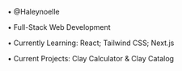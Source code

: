 <p>• @Haleynoelle</p>
<p>• Full-Stack Web Development</p>
<p>• Currently Learning: React; Tailwind CSS; Next.js</p>
<p>• Current Projects: Clay Calculator & Clay Catalog</p>
  

<!---
Haleynoelle/Haleynoelle is a ✨ special ✨ repository because its `README.md` (this file) appears on your GitHub profile.
You can click the Preview link to take a look at your changes.
--->
